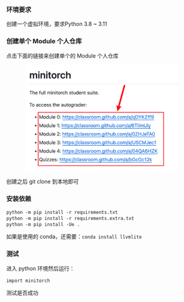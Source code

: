 ### 环境要求

创建一个虚拟环境，要求Python 3.8 ~ 3.11

### 创建单个 Module 个人仓库

点击下面的链接来创建单个的 Module 个人仓库

<div style="text-align: center;">
    <img src="../../../assets/MiniTorch/ownmodule.png" width="80%">
</div>

创建之后 git clone 到本地即可

### 安装依赖

```shell
python -m pip install -r requirements.txt
python -m pip install -r requirements.extra.txt
python -m pip install -Ue .
```

如果是使用的 conda，还需要：`conda install llvmlite`

### 测试

进入 python 环境然后运行：

```
import minitorch
```

测试是否成功